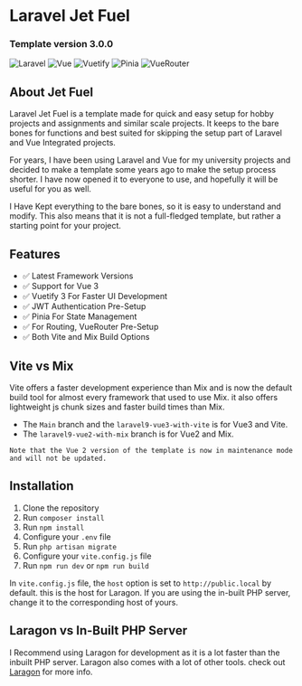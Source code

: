 # Laravel Jet Fuel
### Template version 3.0.0

![Laravel](https://img.shields.io/badge/Laravel-9-red)
![Vue](https://img.shields.io/badge/Vue-3-green)
![Vuetify](https://img.shields.io/badge/Vuetify-3-blue)
![Pinia](https://img.shields.io/badge/Pinia-3-yellow)
![VueRouter](https://img.shields.io/badge/VueRouter-4-green)

## About Jet Fuel

Laravel Jet Fuel is a template made for quick and easy setup for 
hobby projects and assignments and similar scale projects. 
It keeps to the bare bones for functions and best suited for skipping 
the setup part of Laravel and Vue Integrated projects.

For years, I have been using Laravel and Vue for my university projects and decided to make a template some years ago to make the setup process shorter.
I have now opened it to everyone to use, and hopefully it will be useful for you as well.

I Have Kept everything to the bare bones, so it is easy to understand and modify. 
This also means that it is not a full-fledged template, 
but rather a starting point for your project.

## Features

-   ✅ Latest Framework Versions
-   ✅ Support for Vue 3
-   ✅ Vuetify 3 For Faster UI Development
-   ✅ JWT Authentication Pre-Setup
-   ✅ Pinia For State Management
-   ✅ For Routing, VueRouter Pre-Setup
-   ✅ Both Vite and Mix Build Options

## Vite vs Mix
Vite offers a faster development experience than Mix and is now the default
build tool for almost every framework that used to use Mix. it also offers 
 lightweight js chunk sizes and faster build times than Mix.

- The `Main` branch and the `laravel9-vue3-with-vite` is for Vue3 and Vite.
- The `laravel9-vue2-with-mix` branch is for Vue2 and Mix.

`Note that the Vue 2 version of the template is now in maintenance mode and will not be updated.`


## Installation

1. Clone the repository
2. Run `composer install`
3. Run `npm install`
4. Configure your `.env` file
5. Run `php artisan migrate`
6. Configure your `vite.config.js` file
7. Run `npm run dev` or `npm run build`

In `vite.config.js` file, the `host` option is set to `http://public.local` by default.
this is the host for Laragon. If you are using the in-built PHP server, change it to the
corresponding host of yours.

## Laragon vs In-Built PHP Server


I Recommend using Laragon for development as it is a lot faster than the
inbuilt PHP server. Laragon also comes with a lot of other tools.
check out [Laragon](https://laragon.org/) for more info.
